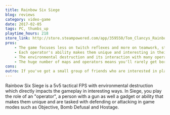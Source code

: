 ```yaml
---
title: Rainbow Six Siege
blog: reviews
category: video-game
date: 2017-02-05
tags: PC, thumbs_up
playtime_hours: 218
store_link: http://store.steampowered.com/app/359550/Tom_Clancys_Rainbow_Six_Siege/
pros:
    - The game focuses less on twitch reflexes and more on teamwork, strategy and tactical prowess.
    - Each operator's ability makes them unique and interesting in their own way and allows players to play a style of gameplay that suits them.
    - The environmental destruction and its interaction with many operators abilities makes for an FPS experience unlike any other.
    - The huge number of maps and operators means you'll rarely get bored of playing Siege if you enjoy the core game.
cons:
outro: If you've got a small group of friends who are interested in playing a tactical FPS together, then you can hardly go wrong with Rainbow Six Siege.
---
```

Rainbow Six Siege is a 5v5 tactical FPS with environmental destruction which directly impacts the gameplay in interesting ways. In Siege, you play the role of an "operator", a person with a gun as well a gadget or ability that makes them unique and are tasked with defending or attacking in game modes such as Objective, Bomb Defusal and Hostage.
